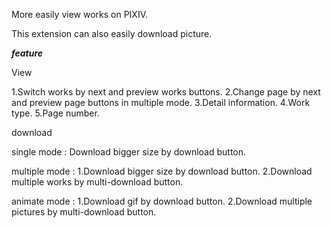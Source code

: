 More easily view works on PIXIV.

This extension can also easily download picture.

***feature***

View

1.Switch works by next and preview works buttons.
2.Change page by next and preview page buttons in multiple mode.
3.Detail information.
4.Work type.
5.Page number.

download

single mode : 
Download bigger size by download button.

multiple mode :
1.Download bigger size by download button.
2.Download multiple works by multi-download button.

animate mode :
1.Download gif by download button.
2.Download multiple pictures by multi-download button.
